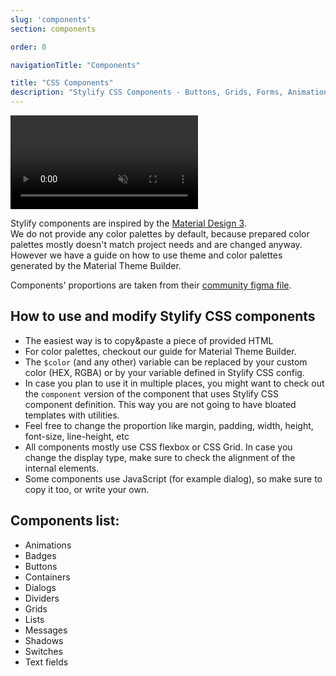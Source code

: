 ```yaml
---
slug: 'components'
section: components

order: 0

navigationTitle: "Components"

title: "CSS Components"
description: "Stylify CSS Components - Buttons, Grids, Forms, Animations, Switches and a lot more. Copy&Paste without a CSS framework."
---
```


<video autoplay muted loop class="width:100% height:auto border-radius:8px">
	<source src="/videos/material-theme-builder.mp4" type="video/mp4" />
</video>

Stylify components are inspired by the [Material Design 3](https://m3.material.io/).
<br>We do not provide any color palettes by default, because prepared color palettes mostly doesn't match project needs and are changed anyway.
<br>
However we have a guide on how to use theme and color palettes generated by the <nuxt-link to="/snippets/snippets/material-theme">Material Theme Builder</nuxt-link>.

Components' proportions are taken from their [community figma file](https://www.figma.com/file/DJMWYdOn4HyZ9GQqrGZfXD/Material-3-Design-Kit-(Community)?node-id=47909%3A2).

<note><template>
	Components expect that you have some kind of a "reset" stylesheet included in your page.
	For example [Normalize.css](https://necolas.github.io/normalize.css/).
	Also the `box-sizing:border-box` should be added on all elements.
</template></note>

## How to use and modify Stylify CSS components
- The easiest way is to copy&paste a piece of provided HTML
- For color palettes, checkout our guide for <nuxt-link to="/snippets/snippets/material-theme">Material Theme Builder</nuxt-link>.
- The `$color` (and any other) variable can be replaced by your custom color (HEX, RGBA) or by your variable defined in Stylify CSS config.
- In case you plan to use it in multiple places, you might want to check out the `component` version of the component that uses Stylify CSS component definition. This way you are not going to have bloated templates with utilities.
- Feel free to change the proportion like margin, padding, width, height, font-size, line-height, etc
- All components mostly use CSS flexbox or CSS Grid. In case you change the display type, make sure to check the alignment of the internal elements.
- Some components use JavaScript (for example dialog), so make sure to copy it too, or write your own.

## Components list:
- <nuxt-link to="/snippets/components/animations">Animations</nuxt-link>
- <nuxt-link to="/snippets/components/badges">Badges</nuxt-link>
- <nuxt-link to="/snippets/components/buttons">Buttons</nuxt-link>
- <nuxt-link to="/snippets/components/containers">Containers</nuxt-link>
- <nuxt-link to="/snippets/components/dialogs">Dialogs</nuxt-link>
- <nuxt-link to="/snippets/components/dividers">Dividers</nuxt-link>
- <nuxt-link to="/snippets/components/grids">Grids</nuxt-link>
- <nuxt-link to="/snippets/components/lists">Lists</nuxt-link>
- <nuxt-link to="/snippets/components/messages">Messages</nuxt-link>
- <nuxt-link to="/snippets/components/shadows">Shadows</nuxt-link>
- <nuxt-link to="/snippets/components/switches">Switches</nuxt-link>
- <nuxt-link to="/snippets/components/text-fields">Text fields</nuxt-link>

